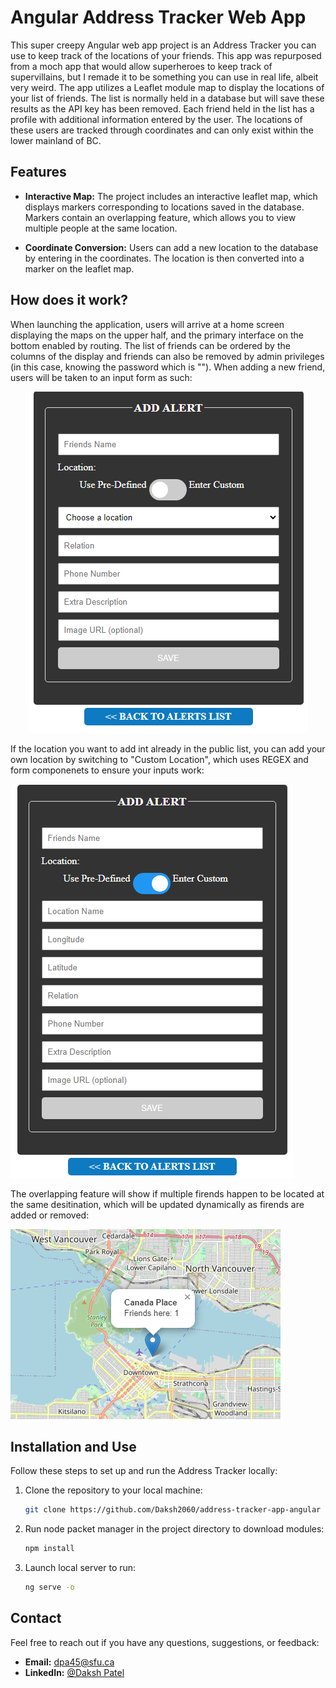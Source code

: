 # Angular Address Tracker Web App

This super creepy Angular web app project is an Address Tracker you can use to keep track of the locations of your friends. This app was repurposed from a moch app that would allow superheroes to keep track of supervillains, but I remade it to be something you can use in real life, albeit very weird. The app utilizes a Leaflet module map to display the locations of your list of friends. The list is normally held in a database but will save these results as the API key has been removed. Each friend held in the list has a profile with additional information entered by the user. The locations of these users are tracked through coordinates and can only exist within the lower mainland of BC.

## Features

- **Interactive Map:** The project includes an interactive leaflet map, which displays markers corresponding to locations saved in the database. Markers contain an overlapping feature, which allows you to view multiple people at the same location.

- **Coordinate Conversion:** Users can add a new location to the database by entering in the coordinates. The location is then converted into a marker on the leaflet map.

## How does it work?

When launching the application, users will arrive at a home screen displaying the maps on the upper half, and the primary interface on the bottom enabled by routing. The list of friends can be ordered by the columns of the display and friends can also be removed by admin privileges (in this case, knowing the password which is ""). When adding a new friend, users will be taken to an input form as such:




<div style="text-align:center">

![Use Old Location](images/oldLocation.png)

</div>
If the location you want to add int already in the public list, you can add your own location by switching to "Custom Location", which uses REGEX and form componenets to ensure your inputs work:

![Add New Location](images/newLocation.png)

The overlapping feature will show if multiple firends happen to be located at the same desitination, which will be updated dynamically as firends are added or removed:

![Map](images/map.png)



## Installation and Use

Follow these steps to set up and run the Address Tracker locally:

1. Clone the repository to your local machine:

   ```bash
   git clone https://github.com/Daksh2060/address-tracker-app-angular
   ```
   
2. Run node packet manager in the project directory to download modules:

   ```bash
   npm install
   ```

3. Launch local server to run:

   ```bash
   ng serve -o
   ```
   
## Contact

Feel free to reach out if you have any questions, suggestions, or feedback:

- **Email:** dpa45@sfu.ca
- **LinkedIn:** [@Daksh Patel](https://www.linkedin.com/in/daksh-patel-956622290/)
